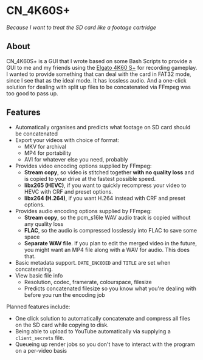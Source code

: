 # CN\_4K60S+

*Because I want to treat the SD card like a footage cartridge*

## About
CN\_4K60S+ is a GUI that I wrote based on some Bash Scripts to provide a GUI to
me and my friends using the
[Elgato 4K60 S+](https://www.elgato.com/en/game-capture-4k60-s-plus) for
recording gameplay. I wanted to provide something that can deal with the card
in FAT32 mode, since I see that as the ideal mode. It has lossless audio. And
a one-click solution for dealing with split up files to be concatenated via
FFmpeg was too good to pass up.

## Features
* Automatically organises and predicts what footage on SD card should be concatenated
* Export your videos with choice of format:
  * MKV for archival
  * MP4 for portability
  * AVI for whatever else you need, probably
* Provides video encoding options supplied by FFmpeg:
  * **Stream copy**, so video is stitched together **with no quality loss** and is copied to your drive at the fastest possible speed.
  * **libx265 (HEVC)**, if you want to quickly recompress your video to HEVC with CRF and preset options.
  * **libx264 (H.264)**, if you want H.264 instead with CRF and preset options.
* Provides audio encoding options supplied by FFmpeg:
  * **Stream copy**, so the pcm\_s16le WAV audio track is copied without any quality loss
  * **FLAC**, so the audio is compressed losslessly into FLAC to save some space
  * **Separate WAV file**. If you plan to edit the merged video in the future, you might want an MP4 file along with a WAV for audio. This does that.
* Basic metadata support. `DATE_ENCODED` and `TITLE` are set when concatenating.
* View basic file info
  * Resolution, codec, framerate, colourspace, filesize
  * Predicts concatenated filesize so you know what you're dealing with before you run the encoding job

Planned features include:
* One click solution to automatically concatenate and compress all files on the SD card while copying to disk.
* Being able to upload to YouTube automatically via supplying a `client_secrets` file.
* Queueing up render jobs so you don't have to interact with the program on a per-video basis
